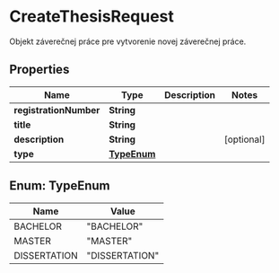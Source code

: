 

# CreateThesisRequest

Objekt záverečnej práce pre vytvorenie novej záverečnej práce.
## Properties

Name | Type | Description | Notes
------------ | ------------- | ------------- | -------------
**registrationNumber** | **String** |  | 
**title** | **String** |  | 
**description** | **String** |  |  [optional]
**type** | [**TypeEnum**](#TypeEnum) |  | 



## Enum: TypeEnum

Name | Value
---- | -----
BACHELOR | &quot;BACHELOR&quot;
MASTER | &quot;MASTER&quot;
DISSERTATION | &quot;DISSERTATION&quot;



